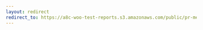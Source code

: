 ```yaml
---
layout: redirect
redirect_to: https://a8c-woo-test-reports.s3.amazonaws.com/public/pr-merge/42973/e2e/index.html
---
```

